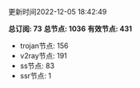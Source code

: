 更新时间2022-12-05 18:42:49

**总订阅: 73**
**总节点: 1036**
**有效节点: 431**
- trojan节点: 156
- v2ray节点: 191
- ss节点: 83
- ssr节点: 1
